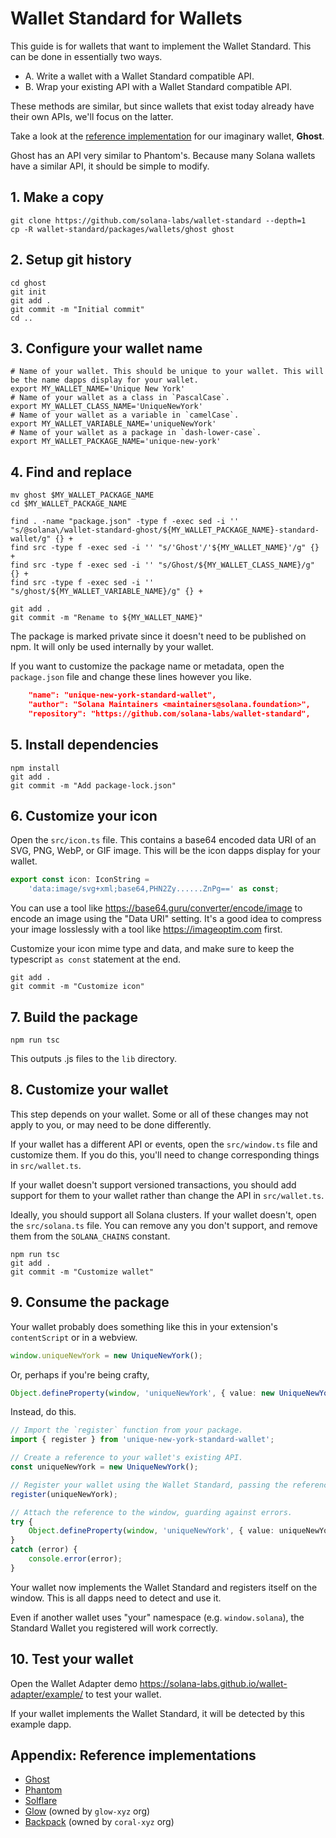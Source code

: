 # Wallet Standard for Wallets

This guide is for wallets that want to implement the Wallet Standard. This can be done in essentially two ways.

- A. Write a wallet with a Wallet Standard compatible API.
- B. Wrap your existing API with a Wallet Standard compatible API.

These methods are similar, but since wallets that exist today already have their own APIs, we'll focus on the latter.

Take a look at the [reference implementation](https://github.com/solana-labs/wallet-standard/tree/master/packages/wallets/ghost) for our imaginary wallet, **Ghost**.

Ghost has an API very similar to Phantom's. Because many Solana wallets have a similar API, it should be simple to modify.

## 1. Make a copy
```shell
git clone https://github.com/solana-labs/wallet-standard --depth=1
cp -R wallet-standard/packages/wallets/ghost ghost
```

## 2. Setup git history
```shell
cd ghost
git init
git add .
git commit -m "Initial commit"
cd ..
```

## 3. Configure your wallet name
```shell
# Name of your wallet. This should be unique to your wallet. This will be the name dapps display for your wallet.
export MY_WALLET_NAME='Unique New York'
# Name of your wallet as a class in `PascalCase`.
export MY_WALLET_CLASS_NAME='UniqueNewYork'
# Name of your wallet as a variable in `camelCase`.
export MY_WALLET_VARIABLE_NAME='uniqueNewYork'
# Name of your wallet as a package in `dash-lower-case`.
export MY_WALLET_PACKAGE_NAME='unique-new-york'
```

## 4. Find and replace
```shell
mv ghost $MY_WALLET_PACKAGE_NAME
cd $MY_WALLET_PACKAGE_NAME

find . -name "package.json" -type f -exec sed -i '' "s/@solana\/wallet-standard-ghost/${MY_WALLET_PACKAGE_NAME}-standard-wallet/g" {} +
find src -type f -exec sed -i '' "s/'Ghost'/'${MY_WALLET_NAME}'/g" {} +
find src -type f -exec sed -i '' "s/Ghost/${MY_WALLET_CLASS_NAME}/g" {} +
find src -type f -exec sed -i '' "s/ghost/${MY_WALLET_VARIABLE_NAME}/g" {} +

git add .
git commit -m "Rename to ${MY_WALLET_NAME}"
```

The package is marked private since it doesn't need to be published on npm. It will only be used internally by your wallet.

If you want to customize the package name or metadata, open the `package.json` file and change these lines however you like.
```json
    "name": "unique-new-york-standard-wallet",
    "author": "Solana Maintainers <maintainers@solana.foundation>",
    "repository": "https://github.com/solana-labs/wallet-standard",
```

## 5. Install dependencies

```shell
npm install
git add .
git commit -m "Add package-lock.json"
```

## 6. Customize your icon

Open the `src/icon.ts` file. This contains a base64 encoded data URI of an SVG, PNG, WebP, or GIF image. This will be the icon dapps display for your wallet.

```ts
export const icon: IconString =
    'data:image/svg+xml;base64,PHN2Zy......ZnPg==' as const;
```

You can use a tool like https://base64.guru/converter/encode/image to encode an image using the "Data URI" setting. It's a good idea to compress your image losslessly with a tool like https://imageoptim.com first.

Customize your icon mime type and data, and make sure to keep the typescript `as const` statement at the end.

```shell
git add .
git commit -m "Customize icon"
```

## 7. Build the package

```shell
npm run tsc
```

This outputs .js files to the `lib` directory.

## 8. Customize your wallet

This step depends on your wallet. Some or all of these changes may not apply to you, or may need to be done differently.

If your wallet has a different API or events, open the `src/window.ts` file and customize them. If you do this, you'll need to change corresponding things in `src/wallet.ts`.

If your wallet doesn't support versioned transactions, you should add support for them to your wallet rather than change the API in `src/wallet.ts`.

Ideally, you should support all Solana clusters. If your wallet doesn't, open the `src/solana.ts` file. You can remove any you don't support, and remove them from the `SOLANA_CHAINS` constant.

```shell
npm run tsc
git add .
git commit -m "Customize wallet"
```

## 9. Consume the package

Your wallet probably does something like this in your extension's `contentScript` or in a webview.
```ts
window.uniqueNewYork = new UniqueNewYork();
```
Or, perhaps if you're being crafty,
```ts
Object.defineProperty(window, 'uniqueNewYork', { value: new UniqueNewYork() });
```

Instead, do this.
```ts
// Import the `register` function from your package.
import { register } from 'unique-new-york-standard-wallet';

// Create a reference to your wallet's existing API.
const uniqueNewYork = new UniqueNewYork();

// Register your wallet using the Wallet Standard, passing the reference.
register(uniqueNewYork);

// Attach the reference to the window, guarding against errors.
try {
    Object.defineProperty(window, 'uniqueNewYork', { value: uniqueNewYork });
}
catch (error) {
    console.error(error);
}
```

Your wallet now implements the Wallet Standard and registers itself on the window. This is all dapps need to detect and use it.

Even if another wallet uses "your" namespace (e.g. `window.solana`), the Standard Wallet you registered will work correctly.

## 10. Test your wallet

Open the Wallet Adapter demo https://solana-labs.github.io/wallet-adapter/example/ to test your wallet.

If your wallet implements the Wallet Standard, it will be detected by this example dapp.

## Appendix: Reference implementations

- [Ghost](https://github.com/solana-labs/wallet-standard/tree/master/packages/wallets/ghost)
- [Phantom](https://github.com/solana-labs/wallet-standard/tree/master/packages/wallets/phantom)
- [Solflare](https://github.com/solana-labs/wallet-standard/tree/master/packages/wallets/solflare)
- [Glow](https://github.com/glow-xyz/glow-js/tree/master/packages/wallet-standard) (owned by `glow-xyz` org)
- [Backpack](https://github.com/coral-xyz/backpack/tree/master/packages/wallet-standard) (owned by `coral-xyz` org)
